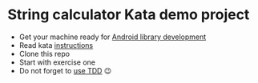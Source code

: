 # String calculator Kata demo project

- Get your machine ready for [Android library development](https://developer.android.com/studio/projects/android-library) 
- Read kata [instructions](Instruction.pdf)
- Clone this repo
- Start with exercise one
- Do not forget to [use TDD](https://www.codecademy.com/articles/tdd-red-green-refactor) 😉